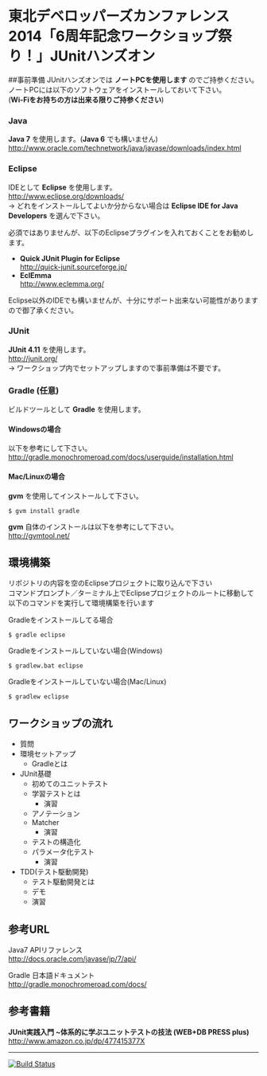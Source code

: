 東北デベロッパーズカンファレンス2014「6周年記念ワークショップ祭り！」JUnitハンズオン
========================================================================

##事前準備
JUnitハンズオンでは **ノートPCを使用します** のでご持参ください。  
ノートPCには以下のソフトウェアをインストールしておいて下さい。  
(**Wi-Fiをお持ちの方は出来る限りご持参ください**)

### Java

**Java 7** を使用します。(**Java 6** でも構いません)
<http://www.oracle.com/technetwork/java/javase/downloads/index.html>

### Eclipse

IDEとして **Eclipse** を使用します。  
<http://www.eclipse.org/downloads/>  
-> どれをインストールしてよいか分からない場合は **Eclipse IDE for Java Developers** を選んで下さい。

必須ではありませんが、以下のEclipseプラグインを入れておくことをお勧めします。

- **Quick JUnit Plugin for Eclipse**  
<http://quick-junit.sourceforge.jp/>
- **EclEmma**  
<http://www.eclemma.org/>

Eclipse以外のIDEでも構いませんが、十分にサポート出来ない可能性がありますので御了承ください。

### JUnit

**JUnit 4.11** を使用します。  
<http://junit.org/>  
-> ワークショップ内でセットアップしますので事前準備は不要です。

### Gradle (任意)

ビルドツールとして **Gradle** を使用します。

#### Windowsの場合

以下を参考にして下さい。  
<http://gradle.monochromeroad.com/docs/userguide/installation.html>

#### Mac/Linuxの場合

**gvm** を使用してインストールして下さい。

    $ gvm install gradle

**gvm** 自体のインストールは以下を参考にして下さい。  
<http://gvmtool.net/>

## 環境構築

リポジトリの内容を空のEclipseプロジェクトに取り込んで下さい  
コマンドプロンプト／ターミナル上でEclipseプロジェクトのルートに移動して以下のコマンドを実行して環境構築を行います  

Gradleをインストールしてる場合
 
    $ gradle eclipse
    

Gradleをインストールしていない場合(Windows)

    $ gradlew.bat eclipse

Gradleをインストールしていない場合(Mac/Linux)

    $ gradlew eclipse


## ワークショップの流れ

- 質問
- 環境セットアップ
    - Gradleとは
- JUnit基礎
    - 初めてのユニットテスト
    - 学習テストとは
        - 演習
    - アノテーション
    - Matcher
        - 演習
    - テストの構造化
    - パラメータ化テスト
        - 演習
- TDD(テスト駆動開発)
    - テスト駆動開発とは
    - デモ
    - 演習

## 参考URL

Java7 APIリファレンス  
<http://docs.oracle.com/javase/jp/7/api/>

Gradle 日本語ドキュメント  
<http://gradle.monochromeroad.com/docs/>


## 参考書籍

**JUnit実践入門 ~体系的に学ぶユニットテストの技法 (WEB+DB PRESS plus)**  
<http://www.amazon.co.jp/dp/477415377X>

***

[![Build Status](https://travis-ci.org/i-takehiro/tdc-6th-workshop-junit.png?branch=master)](https://travis-ci.org/i-takehiro/tdc-6th-workshop-junit)
